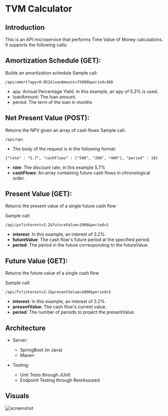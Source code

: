 # TVM Calculator

## Introduction
This is an API microservice that performs Time Value of Money calculations. It supports 
the following calls:

## Amortization Schedule (GET): 
Builds an amortization schedule
Sample call: 

```/api/amort?apy=0.052&loanAmount=75000&period=360```
* apy: Annual Percentage Yield. In this example, an apy of 5.2% is used.
* loanAmount: The loan amount.
* period: The term of the loan in months 

## Net Present Value (POST): 
Returns the NPV given an array of cash flows
  Sample call: 
  
  ```/api/npv```
    
* The body of the request is in the following format: 

```{"rate" : "5.7", "cashFlows" : ["500", "200", "400"], "period" : 10}```

* **rate**: The discount rate, in this example 5.7%
* **cashFlows**: An array containing future cash flows in chronological order.

## Present Value (GET): 
Returns the present value of a single future cash flow
  
Sample call: 

```/api/pv?interest=3.2&futureValue=1000&period=3```

* **interest**: In this example, an interest of 3.2%.
* **futureValue**: The cash flow's future period at the specified period.
* **period**: The period in the future corresponding to the futureValue.
    
## Future Value (GET): 
Returns the future value of a single cash flow
  
Sample call:  

```/api/fv?interest=3.2&presentValue=1000&period=3```
* **interest**: In this example, an interest of 3.2%.
* **presentValue**: The cash flow's current value.
* **period**: The number of periods to project the presentValue.
    

## Architecture

* Server:
    * SpringBoot (in Java)
    * Maven

* Testing:
    * Unit Tests through JUnit
    * Endpoint Testing through RestAssured

## Visuals

![screenshot](https://github.com/achongsBiz/readme-files/blob/master/tvm-calculator/tvm-1.PNG)
